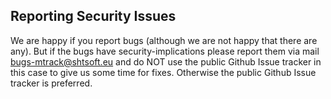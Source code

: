 ## Reporting Security Issues

We are happy if you report bugs (although we are not happy that there are any).
But if the bugs have security-implications please report them via mail [bugs-mtrack@shtsoft.eu](mailto:bugs-mtrack@shtsoft.eu) and do NOT use the public Github Issue tracker in this case to give us some time for fixes.
Otherwise the public Github Issue tracker is preferred.
